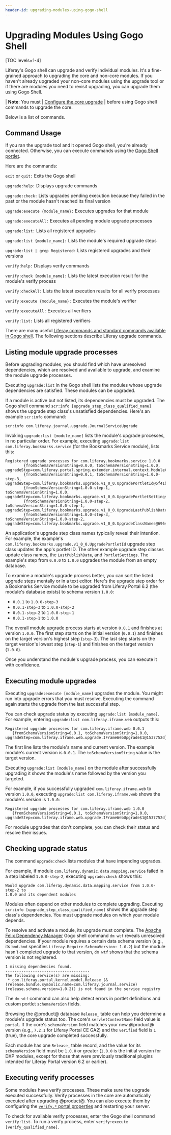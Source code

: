 ```yaml
---
header-id: upgrading-modules-using-gogo-shell
---
```


# Upgrading Modules Using Gogo Shell

[TOC levels=1-4]

Liferay's Gogo shell can upgrade and verify individual modules. It's
a fine-grained approach to upgrading the core and non-core modules. If you
haven't already upgraded your non-core modules using the upgrade tool or if
there are modules you need to revisit upgrading, you can upgrade them using
Gogo Shell. 

| **Note**: You must
| [Configure the core upgrade](/docs/7-2/deploy/-/knowledge_base/d/configuring-the-data-upgrade)
| before using Gogo shell commands to upgrade the core. 

Below is a list of commands.

## Command Usage

If you ran the upgrade tool and it opened Gogo shell, you're already connected.
Otherwise, you can execute commands using the
[Gogo Shell
portlet](/docs/7-2/customization/-/knowledge_base/c/using-the-felix-gogo-shell).

Here are the commands:

`exit` or `quit:` Exits the Gogo shell

`upgrade:help:` Displays upgrade commands

`upgrade:check:` Lists upgrades pending execution because they failed in 
the past or the module hasn't reached its final version

`upgrade:execute {module_name}:` Executes upgrades for that module

`upgrade:executeAll:` Executes all pending module upgrade processes

`upgrade:list:` Lists all registered upgrades

`upgrade:list {module_name}:` Lists the module's required upgrade steps

`upgrade:list | grep Registered:` Lists registered upgrades and their versions

`verify:help:` Displays verify commands

`verify:check {module_name}:` Lists the latest execution result for the
module's verify process

`verify:checkAll:` Lists the latest execution results for all verify processes

`verify:execute {module_name}:` Executes the module's verifier

`verify:executeAll:` Executes all verifiers

`verify:list:` Lists all registered verifiers

There are many useful [Liferay commands and standard commands available in Gogo
shell](/docs/7-2/customization/-/knowledge_base/c/using-the-felix-gogo-shell).
The following sections describe Liferay upgrade commands. 

## Listing module upgrade processes

Before upgrading modules, you should find which have unresolved dependencies,
which are resolved and available to upgrade, and examine the module upgrade
processes. 

Executing `upgrade:list` in the Gogo shell lists the modules whose upgrade
dependencies are satisfied. These modules can be upgraded. 

If a module is active but not listed, its dependencies must be upgraded. The
Gogo shell command `scr:info [upgrade_step_class_qualified_name]` shows the
upgrade step class's unsatisfied dependencies. Here's an example `scr:info`
command:

    scr:info com.liferay.journal.upgrade.JournalServiceUpgrade

Invoking `upgrade:list [module_name]` lists the module's upgrade processes, in
no particular order.  For example, executing `upgrade:list
com.liferay.bookmarks.service` (for the Bookmarks Service module), lists this:

    Registered upgrade processes for com.liferay.bookmarks.service 1.0.0
            {fromSchemaVersionString=0.0.0, toSchemaVersionString=1.0.0, upgradeStep=com.liferay.portal.spring.extender.internal.context.ModuleApplicationContextExtender$ModuleApplicationContextExtension$1@6e9691da}
            {fromSchemaVersionString=0.0.1, toSchemaVersionString=1.0.0-step-3, upgradeStep=com.liferay.bookmarks.upgrade.v1_0_0.UpgradePortletId@5f41b7ee}
            {fromSchemaVersionString=1.0.0-step-1, toSchemaVersionString=1.0.0, upgradeStep=com.liferay.bookmarks.upgrade.v1_0_0.UpgradePortletSettings@53929b1d}
            {fromSchemaVersionString=1.0.0-step-2, toSchemaVersionString=1.0.0-step-1, upgradeStep=com.liferay.bookmarks.upgrade.v1_0_0.UpgradeLastPublishDate@3e05b7c8}
            {fromSchemaVersionString=1.0.0-step-3, toSchemaVersionString=1.0.0-step-2, upgradeStep=com.liferay.bookmarks.upgrade.v1_0_0.UpgradeClassNames@6964cb47}

An application's upgrade step class names typically reveal their intention. For
example, the example's `com.liferay.bookmarks.upgrade.v1_0_0.UpgradePortletId`
upgrade step class updates the app's portlet ID. The other example upgrade step
classes update class names, the `LastPublishDate`, and `PortletSettings`.  The
example's step from `0.0.0` to `1.0.0` upgrades the module from an empty
database.

To examine a module's upgrade process better, you can sort the listed upgrade
steps mentally or in a text editor. Here's the upgrade step order for a
Bookmarks Service module to be upgraded from Liferay Portal 6.2 (the module's
database exists) to schema version `1.0.0`: 

-   `0.0.1` to `1.0.0-step-3`
-   `0.0.1-step-3` to `1.0.0-step-2`
-   `0.0.1-step-2` to `1.0.0-step-1`
-   `0.0.1-step-1` to `1.0.0`

The overall module upgrade process starts at version `0.0.1` and finishes at version
`1.0.0`. The first step starts on the initial version (`0.0.1`) and finishes on
the target version's highest step (`step-3`). The last step starts on the target
version's lowest step (`step-1`) and finishes on the target version (`1.0.0`). 

Once you understand the module's upgrade process, you can execute it with
confidence. 

## Executing module upgrades

Executing `upgrade:execute [module_name]` upgrades the module. You might run
into upgrade errors that you must resolve. Executing the command again starts
the upgrade from the last successful step. 

You can check upgrade status by executing `upgrade:list [module_name]`. For
example, entering `upgrade:list com.liferay.iframe.web` outputs this:

    Registered upgrade processes for com.liferay.iframe.web 0.0.1
	   {fromSchemaVersionString=0.0.1, toSchemaVersionString=1.0.0, upgradeStep=com.liferay.iframe.web.upgrade.IFrameWebUpgrade$1@1537752d}

The first line lists the module's name and current version. The example module's
current version is `0.0.1`. The `toSchemaVersionString` value is the target
version. 

Executing `upgrade:list [module_name]` on the module after successfully
upgrading it shows the module's name followed by the version you targeted. 

For example, if you successfully upgraded `com.liferay.iframe.web` to version
`1.0.0`, executing `upgrade:list com.liferay.iframe.web` shows the module's
version is `1.0.0`:

    Registered upgrade processes for com.liferay.iframe.web 1.0.0
	   {fromSchemaVersionString=0.0.1, toSchemaVersionString=1.0.0, upgradeStep=com.liferay.iframe.web.upgrade.IFrameWebUpgrade$1@1537752d}

For module upgrades that don't complete, you can check their status and resolve
their issues. 

## Checking upgrade status

The command `upgrade:check` lists modules that have impending upgrades. 

For example, if module  `com.liferay.dynamic.data.mapping.service` failed in a
step labeled `1.0.0-step-2`, executing `upgrade:check` shows this: 

    Would upgrade com.liferay.dynamic.data.mapping.service from 1.0.0-step-2 to
    1.0.0 and its dependent modules

Modules often depend on other modules to complete upgrading. Executing `scr:info
[upgrade_step_class_qualified_name]` shows the upgrade step class's
dependencies. You must upgrade modules on which your module depends. 

To resolve and activate a module, its upgrade must complete. The
[Apache Felix Dependency Manager](http://felix.apache.org/documentation/subprojects/apache-felix-dependency-manager/tutorials/leveraging-the-shell.html)
Gogo shell command `dm wtf` reveals unresolved dependencies. If your module
requires a certain data schema version (e.g., its `bnd.bnd` specifies
`Liferay-Require-SchemaVersion: 1.0.2`) but the module hasn't completed upgrade
to that version, `dm wtf` shows that the schema version is not registered. 

    1 missing dependencies found.
    -------------------------------------
    The following service(s) are missing:
     * com.liferay.portal.kernel.model.Release (&(release.bundle.symbolic.name=com.liferay.journal.service)(release.schema.version=1.0.2)) is not found in the service registry

The `dm wtf` command can also help detect errors in portlet definitions and
custom portlet `schemaVersion` fields. 

Browsing the @product@ database `Release_` table can help you determine a
module's upgrade status too. The core's `servletContextName` field value is
`portal`. If the core's `schemaVersion` field matches your new @product@ version
(e.g., `7.2.1` for Liferay Portal CE GA2) and the `verified` field is `1`
(true), the core upgrade completed successfully. 

Each module has one `Release_` table record, and the value for its
`schemaVersion` field must be `1.0.0` or greater (`1.0.0` is the initial version
for DXP modules, except for those that were previously traditional
plugins intended for Liferay Portal version 6.2 or earlier). 

## Executing verify processes

Some modules have verify processes. These make sure the upgrade executed
successfully. Verify processes in the core are automatically executed after
upgrading @product@. You can also execute them by configuring the
[`verify.*` portal properties](@platform-ref@/7.2-latest/propertiesdoc/portal.properties.html#Verify)
and restarting your server.

To check for available verify processes, enter the Gogo shell command
`verify:list`. To run a verify process, enter `verify:execute
[verify_qualified_name]`. 
